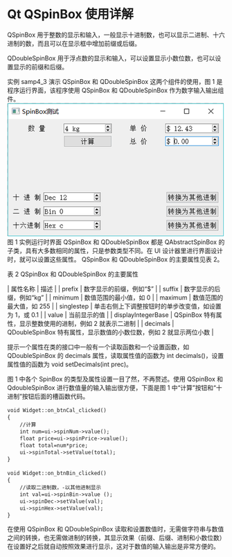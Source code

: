 # Qt QSpinBox 使用详解

QSpinBox 用于整数的显示和输入，一般显示十进制数，也可以显示二进制、十六进制的数，而且可以在显示框中增加前缀或后缀。

QDoubleSpinBox 用于浮点数的显示和输入，可以设置显示小数位数，也可以设置显示的前缀和后缀。

实例 samp4_3 演示 QSpinBox 和 QDoubleSpinBox 这两个组件的使用，图 1 是程序运行界面，该程序使用 QSpinBox 和 QDoubleSpinBox 作为数字输入输出组件。
![实例运行时界面](img/899ab2e8bd58c5e56970d082d941a1e8.jpg)
图 1 实例运行时界面
QSpinBox 和 QDoubleSpinBox 都是 QAbstractSpinBox 的子类，具有大多数相同的属性，只是参数类型不同。在 UI 设计器里进行界面设计时，就可以设置这些属性。 QSpinBox 和 QDoubleSpinBox 的主要属性见表 2。

表 2 QSpinBox 和 QDoubleSpinBox 的主要属性

| 属性名称 | 描述 |
| prefix | 数字显示的前缀，例如“$” |
| suffix | 数字显示的后缀，例如“kg” |
| minimum | 数值范围的最小值，如 0 |
| maximum | 数值范围的最大值，如 255 |
| singlestep | 单击右侧上下调整按钮时的单步改变值，如设置为 1，或 0.1 |
| value | 当前显示的值 |
| displaylntegerBase | QSpinBox 特有属性，显示整数使用的进制，例如 2 就表示二进制 |
| decimals | QDoubleSpinBox 特有属性，显示数值的小数位数，例如 2 就显示两位小数 |

提示一个属性在类的接口中一般有一个读取函数和一个设置函数，如 QDoubleSpinBox 的 decimals 属性，读取属性值的函数为 int decimals()，设置属性值的函数为 void setDecimals(int prec)。

图 1 中各个 SpinBox 的类型及属性设置一目了然，不再赘述。使用 QSpinBox 和 QdoubleSpinBox 进行数值量的输入输出很方便，下面是图 1 中“计算”按钮和“十进制”按钮后面的槽函数代码。

```
void Widget::on_btnCal_clicked()
{  
    //计算
    int num=ui->spinNum->value();
    float price=ui->spinPrice->value();
    float total=num*price;
    ui->spinTotal->setValue(total);
}

void Widget::on_btnBin_clicked()
{
    //读取二进制数，-以其他进制显示
    int val=ui->spinBin->value ();
    ui->spinDec->setValue(val);
    ui->spinHex->setValue(val);
}
```

在使用 QSpinBox 和 QDoubleSpinBox 读取和设置数值时，无需做字符串与数值之间的转换，也无需做进制的转换，其显示效果（前缀、后缀、进制和小数位数）在设置好之后就自动按照效果进行显示，这对于数值的输入输出是非常方便的。
